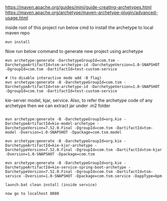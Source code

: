 https://maven.apache.org/guides/mini/guide-creating-archetypes.html
https://maven.apache.org/archetype/maven-archetype-plugin/advanced-usage.html

inside root of this project run below cmd to install the archetype to local maven repo
```
mvn install
```

Now run below command to generate new project using archetype
```
mvn archetype:generate -DarchetypeGroupId=com.tsm -DarchetypeArtifactId=tsm-archetype-id -DarchetypeVersion=1.0-SNAPSHOT -DgroupId=com.tsm -DartifactId=test-custom-service

# (to disable interactive mode add -B flag)
mvn archetype:generate -B -DarchetypeGroupId=com.tsm -DarchetypeArtifactId=tsm-archetype-id -DarchetypeVersion=1.0-SNAPSHOT -DgroupId=com.tsm -DartifactId=test-custom-service
```

kie-server model, kjar, service.
Also, to refer the archetype code of any archetype then we can extract jar under .m2 folder
```

mvn archetype:generate -B -DarchetypeGroupId=org.kie -DarchetypeArtifactId=kie-model-archetype -DarchetypeVersion=7.52.0.Final -DgroupId=com.tsm -DartifactId=tsm-model -Dversion=1.0-SNAPSHOT -Dpackage=com.tsm.model

mvn archetype:generate -B -DarchetypeGroupId=org.kie -DarchetypeArtifactId=kie-kjar-archetype -DarchetypeVersion=7.52.0.Final -DgroupId=com.tsm -DartifactId=tsm-kjar -Dversion=1.0-SNAPSHOT -Dpackage=com.tsm

mvn archetype:generate -B -DarchetypeGroupId=org.kie -DarchetypeArtifactId=kie-service-spring-boot-archetype -DarchetypeVersion=7.52.0.Final -DgroupId=com.tsm -DartifactId=tsm-service -Dversion=1.0-SNAPSHOT -Dpackage=com.tsm.service -DappType=bpm

launch.bat clean install (inside service)

now go to localhost 8080

```
